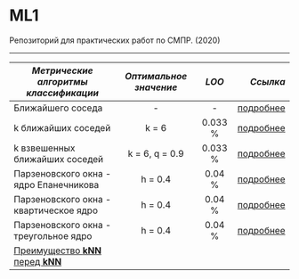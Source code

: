 # ML1
Репозиторий для практических работ по СМПР. (2020)

---

| ***Метрические алгоритмы классификации*** |      ***Оптимальное значение***      | ***LOO*** |  ***Ссылка*** |
|---------|:------------------------------:|:--------:|--------:|
| Ближайшего соседа                       | -              | - | [подробнее](https://github.com/Vector232/ML1/tree/master/1NN) |
| k ближайших соседей                     | k = 6          | 0.033 % |[подробнее](https://github.com/Vector232/ML1/tree/master/kNN) |
| k взвешенных ближайших соседей          | k = 6, q = 0.9 | 0.033 % | [подробнее](https://github.com/Vector232/ML1/tree/master/kwNN) |
| Парзеновского окна - ядро Епанечникова  | h = 0.4        | 0.04 % | [подробнее](https://github.com/Vector232/ML1/tree/master/PW) |
| Парзеновского окна - квартическое  ядро  | h = 0.4        | 0.04 % | [подробнее](https://github.com/Vector232/ML1/tree/master/PW) |
| Парзеновского окна - треугольное ядро   | h = 0.4        | 0.04 % | [подробнее](https://github.com/Vector232/ML1/tree/master/PW) |
| [Преимущество **kNN** перед **kNN**  ](https://github.com/Vector232/ML1/tree/master/results) |
